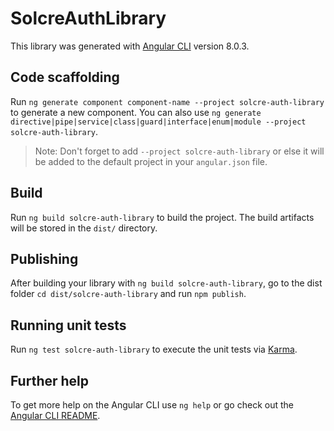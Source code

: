 # SolcreAuthLibrary

This library was generated with [Angular CLI](https://github.com/angular/angular-cli) version 8.0.3.

## Code scaffolding

Run `ng generate component component-name --project solcre-auth-library` to generate a new component. You can also use `ng generate directive|pipe|service|class|guard|interface|enum|module --project solcre-auth-library`.
> Note: Don't forget to add `--project solcre-auth-library` or else it will be added to the default project in your `angular.json` file. 

## Build

Run `ng build solcre-auth-library` to build the project. The build artifacts will be stored in the `dist/` directory.

## Publishing

After building your library with `ng build solcre-auth-library`, go to the dist folder `cd dist/solcre-auth-library` and run `npm publish`.

## Running unit tests

Run `ng test solcre-auth-library` to execute the unit tests via [Karma](https://karma-runner.github.io).

## Further help

To get more help on the Angular CLI use `ng help` or go check out the [Angular CLI README](https://github.com/angular/angular-cli/blob/master/README.md).
